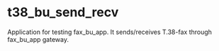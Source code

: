 # t38_bu_send_recv
Application for testing fax_bu_app. It sends/receives T.38-fax through fax_bu_app gateway.
